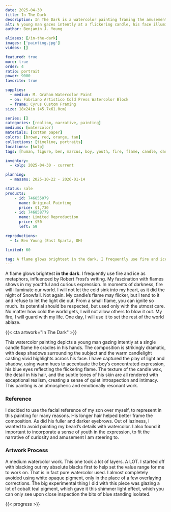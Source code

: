 ```yaml
---
date: 2025-04-30
title: In The Dark
description: In The Dark is a watercolor painting framing the amusement of a youthful expression looking in to a candle flame.
alt: A young man gazes intently at a flickering candle, his face illuminated by its warm glow in a powerful study of light, focus, and introspection.
author: Benjamin J. Young

aliases: [/in-the-dark]
images: ['painting.jpg']
videos: []

featured: true
more: true
order: 4
ratio: portrait
power: 9000
favorite: true

supplies:
  - medium: M. Graham Watercolor Paint
  - on: Fabriano Artistico Cold Press Watercolor Block
  - frame: Cyrus Custom Framing
size: 18x24in (45.7x61.0cm)

series: []
categories: [realism, narrative, painting]
mediums: [watercolor]
materials: [cotton paper]
colors: [brown, red, orange, tan]
collections: [timeline, portraits]
locations: [kolp]
tags: [human, figure, ben, marcus, boy, youth, fire, flame, candle, dark, glow, warm, indoors]

inventory:
  - kolp: 2025-04-30 - current

planning:
  - massmu: 2025-10-22 - 2026-01-14

status: sale
products:
    - id: 746855079
      name: Original Painting
      price: $1,730
    - id: 746858779
      name: Limited Reproduction
      price: $50
      left: 59

reproductions:
  - 1: Ben Young (East Sparta, OH)

limited: 60

tag: A flame glows brightest in the dark. I frequently use fire and ice as metaphors, influenced by Robert Frost’s writing. My fascination with flames shows in my youthful and curious expression. In moments of darkness, fire will illuminate our world. I will not let the cold sink into my heart, as it did the night of Snowfall. Not again. My candle’s flame may flicker, but I tend to it and refuse to let the light die out. From a small flame, you can ignite so much. Its potential should be respected, but used only with the utmost care. No matter how cold the world gets, I will not allow others to blow it out. My fire, I will guard with my life. One day, I will use it to set the rest of the world ablaze.
---
```


A flame glows brightest **in the dark**. I frequently use fire and ice as metaphors, influenced by Robert Frost’s writing. My fascination with flames shows in my youthful and curious expression. In moments of darkness, fire will illuminate our world. I will not let the cold sink into my heart, as it did the night of Snowfall. Not again. My candle’s flame may flicker, but I tend to it and refuse to let the light die out. From a small flame, you can ignite so much. Its potential should be respected, but used only with the utmost care. No matter how cold the world gets, I will not allow others to blow it out. My fire, I will guard with my life. One day, I will use it to set the rest of the world ablaze.

<!--more-->

{{< cta artwork="In The Dark" >}}

This watercolor painting depicts a young man gazing intently at a single candle flame he cradles in his hands. The composition is strikingly dramatic, with deep shadows surrounding the subject and the warm candlelight casting vivid highlights across his face. I have captured the play of light and shadow, using warm hues to accentuate the boy’s concentrated expression, his blue eyes reflecting the flickering flame. The texture of the candle wax, the detail in his hair, and the subtle tones of his skin are all rendered with exceptional realism, creating a sense of quiet introspection and intimacy. This painting is an atmospheric and emotionally resonant work.

### Reference ###

I decided to use the facial reference of my son over myself, to represent in this painting for many reasons. His longer hair helped better frame the composition. As did his fuller and darker eyebrows. Out of laziness, I wanted to avoid painting my beard’s details with watercolor. I also found it important to incorporate a sense of youth in the expression, to fit the narrative of curiosity and amusement I am steering to.

### Artwork Process ###

A medium watercolor work. This one took a lot of layers. A LOT. I started off with blacking out my absolute blacks first to help set the value range for me to work on. That is in fact pure watercolor used. I almost completely avoided using white opaque pigment, only in the place of a few overlaying corrections. The big experimental thing I did with this piece was glazing a lot of cobalt teal pigment, which gave it this shimmer light effect, which you can only see upon close inspection the bits of blue standing isolated.

{{< progress >}}